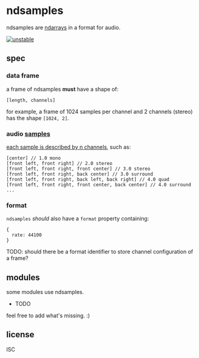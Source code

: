 # ndsamples

ndsamples are [ndarrays](https://npmjs.org/ndarray) in a format for audio.

[![unstable](http://badges.github.io/stability-badges/dist/unstable.svg)](http://github.com/badges/stability-badges)

## spec

### data frame

a frame of ndsamples **must** have a shape of:

```
[length, channels]
```

for example, a frame of 1024 samples per channel and 2 channels (stereo) has the shape `[1024, 2]`.

### audio [samples](https://en.wikipedia.org/wiki/Sampling_(signal_processing))

[each sample is described by n channels](https://en.wikipedia.org/wiki/Surround_sound#Standard_speaker_channels), such as:

```
[center] // 1.0 mono
[front left, front right] // 2.0 stereo
[front left, front right, front center] // 3.0 stereo
[front left, front right, back center] // 3.0 surround
[front left, front right, back left, back right] // 4.0 quad
[front left, front right, front center, back center] // 4.0 surround
...
```

### format

`ndsamples` _should_ also have a `format` property containing:

```
{
  rate: 44100
}
```

TODO: should there be a format identifier to store channel configuration of a frame?

## modules

some modules use ndsamples. 

- TODO

feel free to add what's missing. :)

## license

ISC
